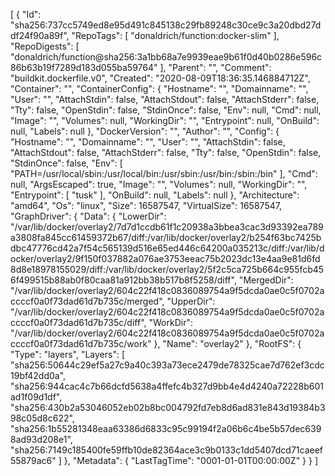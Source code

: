 [
  {
    "Id": "sha256:737cc5749ed8e95d491c845138c29fb89248c30ce9c3a20dbd27ddf24f90a89f",
    "RepoTags": [
      "donaldrich/function:docker-slim"
    ],
    "RepoDigests": [
      "donaldrich/function@sha256:3a1bb68a7e9939eae9b61f0d40b0286e596c86b63b19f7289d183d055ba59764"
    ],
    "Parent": "",
    "Comment": "buildkit.dockerfile.v0",
    "Created": "2020-08-09T18:36:35.146884712Z",
    "Container": "",
    "ContainerConfig": {
      "Hostname": "",
      "Domainname": "",
      "User": "",
      "AttachStdin": false,
      "AttachStdout": false,
      "AttachStderr": false,
      "Tty": false,
      "OpenStdin": false,
      "StdinOnce": false,
      "Env": null,
      "Cmd": null,
      "Image": "",
      "Volumes": null,
      "WorkingDir": "",
      "Entrypoint": null,
      "OnBuild": null,
      "Labels": null
    },
    "DockerVersion": "",
    "Author": "",
    "Config": {
      "Hostname": "",
      "Domainname": "",
      "User": "",
      "AttachStdin": false,
      "AttachStdout": false,
      "AttachStderr": false,
      "Tty": false,
      "OpenStdin": false,
      "StdinOnce": false,
      "Env": [
        "PATH=/usr/local/sbin:/usr/local/bin:/usr/sbin:/usr/bin:/sbin:/bin"
      ],
      "Cmd": null,
      "ArgsEscaped": true,
      "Image": "",
      "Volumes": null,
      "WorkingDir": "",
      "Entrypoint": [
        "tusk"
      ],
      "OnBuild": null,
      "Labels": null
    },
    "Architecture": "amd64",
    "Os": "linux",
    "Size": 16587547,
    "VirtualSize": 16587547,
    "GraphDriver": {
      "Data": {
        "LowerDir": "/var/lib/docker/overlay2/7d7d1ccdb61f1c20938a3bbea3cac3d93392ea789a3808fa845cc61459372b67/diff:/var/lib/docker/overlay2/b254f63bc7425bdbc47776cd42a7f54c565139d516e65ed446c64200a035213c/diff:/var/lib/docker/overlay2/9f150f037882a076ae3753eeac75b2023dc13e4aa9e81d6fd8d8e18978155029/diff:/var/lib/docker/overlay2/5f2c5ca725b664c955fcb456f499515b88ab0f80caa81a912bb38b517b8f5258/diff",
        "MergedDir": "/var/lib/docker/overlay2/604c22f418c0836089754a9f5dcda0ae0c5f0702accccf0a0f73dad61d7b735c/merged",
        "UpperDir": "/var/lib/docker/overlay2/604c22f418c0836089754a9f5dcda0ae0c5f0702accccf0a0f73dad61d7b735c/diff",
        "WorkDir": "/var/lib/docker/overlay2/604c22f418c0836089754a9f5dcda0ae0c5f0702accccf0a0f73dad61d7b735c/work"
      },
      "Name": "overlay2"
    },
    "RootFS": {
      "Type": "layers",
      "Layers": [
        "sha256:50644c29ef5a27c9a40c393a73ece2479de78325cae7d762ef3cdc19bf42dd0a",
        "sha256:944cac4c7b66dcfd5638a4ffefc4b327d9bb4e4d4240a72228b601ad1f09d1df",
        "sha256:430b2a53046052eb02b8bc004792fd7eb8d6ad831e843d19384b398c05d8c622",
        "sha256:1b55281348eaa63386d6833c95c99194f2a06b6c4be5b57dec6398ad93d208e1",
        "sha256:7149c185400fe59ffb10de82364ace3c9b0133c1dd5407dcd71caeef55879ac6"
      ]
    },
    "Metadata": {
      "LastTagTime": "0001-01-01T00:00:00Z"
    }
  }
]
